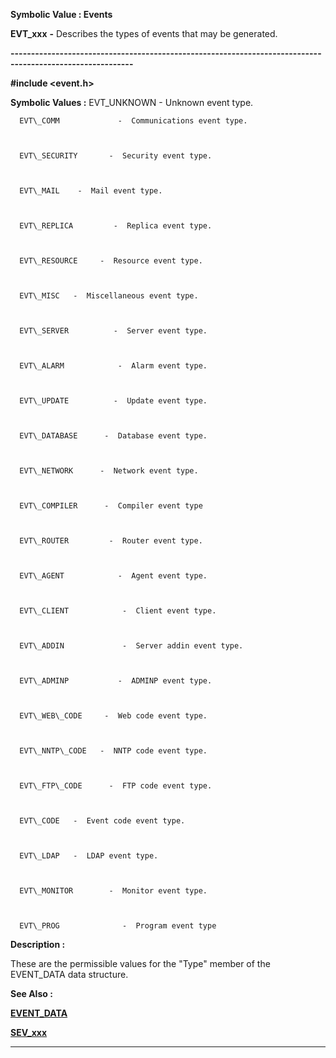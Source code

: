 




<!--
 /\* Font Definitions \*/
 @font-face
 {font-family:"Tms Rmn";
 panose-1:2 2 6 3 4 5 5 2 3 4;}
@font-face
 {font-family:Helv;
 panose-1:2 11 6 4 2 2 2 3 2 4;}
@font-face
 {font-family:"Cambria Math";
 panose-1:2 4 5 3 5 4 6 3 2 4;}
 /\* Style Definitions \*/
 p.MsoNormal, li.MsoNormal, div.MsoNormal
 {margin-top:0cm;
 margin-right:0cm;
 margin-bottom:8.0pt;
 margin-left:0cm;
 line-height:107%;
 font-size:11.0pt;
 font-family:"Calibri",sans-serif;}
.MsoChpDefault
 {font-size:11.0pt;}
.MsoPapDefault
 {margin-bottom:8.0pt;
 line-height:107%;}
 /\* Page Definitions \*/
 @page WordSection1
 {size:612.0pt 792.0pt;
 margin:72.0pt 72.0pt 72.0pt 72.0pt;}
div.WordSection1
 {page:WordSection1;}
-->




 


**Symbolic Value : Events**



**EVT\_xxx** **-** Describes
the types of events that may be generated.


**----------------------------------------------------------------------------------------------------------**



**#include <event.h>**


 **Symbolic Values :**      EVT\_UNKNOWN      -  Unknown event type.  

  

      EVT\_COMM             -  Communications event type.  

  

      EVT\_SECURITY       -  Security event type.  

  

      EVT\_MAIL    -  Mail event type.  

  

      EVT\_REPLICA         -  Replica event type.  

  

      EVT\_RESOURCE     -  Resource event type.  

  

      EVT\_MISC   -  Miscellaneous event type.  

  

      EVT\_SERVER          -  Server event type.  

  

      EVT\_ALARM            -  Alarm event type.  

  

      EVT\_UPDATE          -  Update event type.  

  

      EVT\_DATABASE      -  Database event type.  

  

      EVT\_NETWORK      -  Network event type.  

  

      EVT\_COMPILER      -  Compiler event type  

  

      EVT\_ROUTER         -  Router event type.  

  

      EVT\_AGENT            -  Agent event type.  

  

      EVT\_CLIENT            -  Client event type.  

  

      EVT\_ADDIN             -  Server addin event type.  

  

      EVT\_ADMINP           -  ADMINP event type.  

  

      EVT\_WEB\_CODE     -  Web code event type.  

  

      EVT\_NNTP\_CODE   -  NNTP code event type.  

  

      EVT\_FTP\_CODE      -  FTP code event type.  

  

      EVT\_CODE   -  Event code event type.  

  

      EVT\_LDAP   -  LDAP event type.  

  

      EVT\_MONITOR        -  Monitor event type.  

  

      EVT\_PROG              -  Program event type  

  




**Description :**



These are
the permissible values for the "Type" member of the EVENT\_DATA data
structure. 


 **See Also :**


**[EVENT\_DATA](notes:///8525872100478C66/61FD4E9848264AD28525620B006BA8BD/179DC79145140DED85256A2A0065E34F)**


**[SEV\_xxx](notes:///8525872100478C66/61FD4E9848264AD28525620B006BA8BD/00D0001E0008006E85255E8A0077FF24)**



----------------------------------------------------------------------------------------------------------


 





